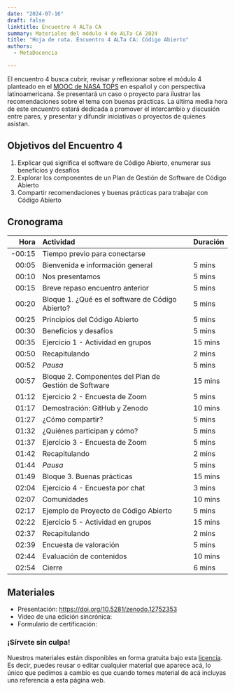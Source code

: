 ```yaml
---
date: "2024-07-16"
draft: false
linktitle: Encuentro 4 ALTa CA
summary: Materiales del módulo 4 de ALTa CA 2024 
title: "Hoja de ruta. Encuentro 4 ALTa CA: Código Abierto"
authors:
  - MetaDocencia

---
```


El encuentro 4 busca cubrir, revisar y reflexionar sobre el módulo 4 planteado en el [MOOC de NASA TOPS](https://github.com/nasa/Transform-to-Open-Science/tree/open-science-101) en español y con perspectiva latinoamericana. Se presentará un caso o proyecto para ilustrar las recomendaciones sobre el tema con buenas prácticas. La última media hora de este encuentro estará dedicada a promover el intercambio y discusión entre pares, y presentar y difundir iniciativas o proyectos de quienes asistan.

## Objetivos del Encuentro 4
1. Explicar qué significa el software de Código Abierto, enumerar sus beneficios y desafíos
2. Explorar los componentes de un Plan de Gestión de Software de Código Abierto
3. Compartir recomendaciones y buenas prácticas para trabajar con Código Abierto
 

## Cronograma
|  Hora | Actividad | Duración |
| ---:  | :----------- | :----------- |
|-00:15 | Tiempo previo para conectarse | 
|00:05 | Bienvenida e información general | 5 mins |
|00:10 | Nos presentamos | 5 mins |
|00:15 | Breve repaso encuentro anterior | 5 mins |
|00:20 | Bloque 1. ¿Qué es el software de Código Abierto? | 5 mins |
|00:25 | Principios del Código Abierto | 5 mins |
|00:30 | Beneficios y desafíos  | 5 mins |
|00:35 | Ejercicio 1 - Actividad en grupos | 15 mins |
|00:50 | Recapitulando | 2 mins |
|00:52 | *Pausa* | 5 mins |
|00:57 | Bloque 2. Componentes del Plan de Gestión de Software | 15 mins |
|01:12 | Ejercicio 2 - Encuesta de Zoom | 5 mins |
|01:17 | Demostración: GitHub y Zenodo | 10 mins |
|01:27 | ¿Cómo compartir? | 5 mins |
|01:32 | ¿Quiénes participan y cómo? | 5 mins |
|01:37 | Ejercicio 3 - Encuesta de Zoom | 5 mins |
|01:42 | Recapitulando | 2 mins |
|01:44 | *Pausa* | 5 mins |
|01:49 | Bloque 3. Buenas prácticas | 15 mins |
|02:04 | Ejercicio 4 - Encuesta por chat | 3 mins |
|02:07 | Comunidades | 10 mins |
|02:17 | Ejemplo de Proyecto de Código Abierto | 5 mins |
|02:22 | Ejercicio 5 - Actividad en grupos | 15 mins |
|02:37 | Recapitulando | 2 mins |
|02:39 | Encuesta de valoración | 5 mins |
|02:44 | Evaluación de contenidos | 10 mins |
|02:54 | Cierre | 6 mins |

## Materiales

- Presentación: https://doi.org/10.5281/zenodo.12752353
- Video de una edición sincrónica:
- Formulario de certificación:
  
### ¡Sírvete sin culpa!
Nuestros materiales están disponibles en forma gratuita bajo esta [licencia](https://creativecommons.org/licenses/by/4.0/deed.es). Es decir, puedes reusar o editar cualquier material que aparece acá, lo único que pedimos a cambio es que cuando tomes material de acá incluyas una referencia a esta página web.
